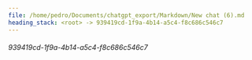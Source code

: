 ```yaml
---
file: /home/pedro/Documents/chatgpt_export/Markdown/New chat (6).md
heading_stack: <root> -> 939419cd-1f9a-4b14-a5c4-f8c686c546c7
---
```

###### 939419cd-1f9a-4b14-a5c4-f8c686c546c7
